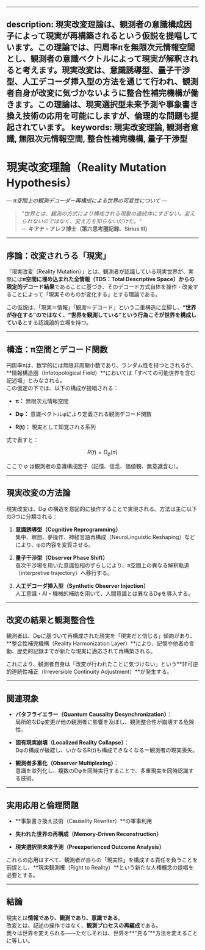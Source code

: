----------
description: 現実改変理論は、観測者の意識構成因子によって現実が再構築されるという仮説を提唱しています。この理論では、円周率πを無限次元情報空間とし、観測者の意識ベクトルによって現実が解釈されると考えます。現実改変は、意識誘導型、量子干渉型、人工デコーダ挿入型の方法を通じて行われ、観測者自身が改変に気づかないように整合性補完機構が働きます。この理論は、現実選択型未来予測や事象書き換え技術の応用を可能にしますが、倫理的な問題も提起されています。
keywords: 現実改変理論, 観測者意識, 無限次元情報空間, 整合性補完機構, 量子干渉型
----------

現実改変理論（Reality Mutation Hypothesis）
=======================================

_— π空間上の観測デコーダー再構成による世界の可変性について —_

> _"世界とは、観測の方式により構成される現象の連続体にすぎない。変えられないのではなく、変え方を知らないだけだ。"_  
> — **キアナ・アレフ博士（第六思考圏記録、Sirius III）**

* * *

**序論：改変されうる「現実」**
-----------------

「現実改変（Reality Mutation）」とは、観測者が認識している現実世界が、実際には**π空間に埋め込まれた全情報（TDS：Total Descriptive Space）からの限定的デコード結果**であることに基づき、そのデコード方式自体を操作・改変することによって「現実そのものが変化する」とする理論である。

この仮説は、「現実＝情報」「観測＝デコード」という二重構造に立脚し、**“世界が存在する”のではなく、“世界を観測している”という行為こそが世界を構成している**とする認識論的立場を持つ。

* * *

**構造：π空間とデコード関数**
-----------------

円周率πは、数学的には無限非周期小数であり、ランダム性を持つとされるが、\*\*情報構造圏（Infotopological Field）\*\*においては「すべての可能世界を含む記述場」とみなされる。  
この仮定の下では、以下の構成が提唱される：

*   **π：** 無限次元情報空間
    
*   **Dφ：** 意識ベクトルφにより定義される観測デコード関数
    
*   **R(t)：** 現実として知覚される系列
    

式で表すと：

$$
R(t) = D_{\phi}(π)
$$

ここで φ は観測者の意識構成因子（記憶、信念、価値観、無意識含む）。

* * *

**現実改変の方法論**
------------

現実改変は、Dφ の構造を意図的に操作することで実現される。方法は主に以下の3つに分類される：

1.  **意識誘導型（Cognitive Reprogramming）**  
    集中、瞑想、夢操作、神経言語再構成（NeuroLinguistic Reshaping）などにより、φの内容を変質させる。
    
2.  **量子干渉型（Observer Phase Shift）**  
    高次干渉場を用いた意識位相のずらしにより、π空間上の異なる解釈軌道（interpretive trajectory）へ移行する。
    
3.  **人工デコーダ挿入型（Synthetic Observer Injection）**  
    人工意識・AI・機械的補助を用いて、人間意識とは異なるDφを導入する。
    

* * *

**改変の結果と観測整合性**
---------------

観測者は、Dφに基づいて再構成された現実を「現実だと信じる」傾向があり、\*\*整合性補完機構（Reality Harmonization Layer）\*\*により、記憶や他者の言動、歴史的記録までが新たな現実に適応されて再構築される。

これにより、観測者自身は「改変が行われたことに気づけない」という\*\*非可逆的連続性補正（Irreversible Continuity Adjustment）\*\*が発生する。

* * *

**関連現象**
--------

*   **バタフライエラー（Quantum Causality Desynchronization）**：  
    局所的なDφ変更が他の観測者に影響を及ぼし、観測整合性が崩壊する危険性。
    
*   **固有現実崩壊（Localized Reality Collapse）**：  
    Dφの構成が破綻し、いかなるR(t)も構成できなくなる＝観測者の現実喪失。
    
*   **観測者多重化（Observer Multiplexing）**：  
    意識を並列化し、複数のDφを同時実行することで、多重現実を同時認識する技術。
    

* * *

**実用応用と倫理問題**
-------------

*   \*\*事象書き換え技術（Causality Rewriter）\*\*の軍事利用
    
*   **失われた世界の再構成（Memory-Driven Reconstruction）**
    
*   **現実選択型未来予測（Preexperienced Outcome Analysis）**
    

これらの応用はすべて、観測者が自らの「現実性」を構成する責任を負うことを前提とし、\*\*現実観測権（Right to Reality）\*\*という新たな人権概念の提唱を必要とする。

* * *

**結論**
------

現実とは**情報であり、観測であり、意識である**。  
改変とは、記述の操作ではなく、**観測プロセスの再編成**である。  
我々は世界を変えられる——ただしそれは、世界を\*\*“見る”\*\*方法を変えることに等しい。
